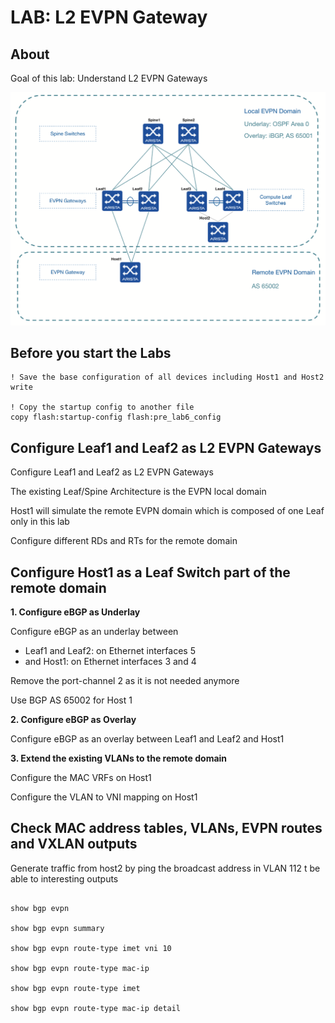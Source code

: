 # LAB: L2 EVPN Gateway

## About

Goal of this lab: Understand L2 EVPN Gateways

![Lab Diagram](diagramEVPNGW.jpg)

## Before you start the Labs


```cli
! Save the base configuration of all devices including Host1 and Host2
write

! Copy the startup config to another file
copy flash:startup-config flash:pre_lab6_config

```

## Configure Leaf1 and Leaf2 as L2 EVPN Gateways

Configure Leaf1 and Leaf2 as L2 EVPN Gateways

The existing Leaf/Spine Architecture is the EVPN local domain

Host1 will simulate the remote EVPN domain which is composed of one Leaf only in this lab

Configure different RDs and RTs for the remote domain



## Configure Host1 as a Leaf Switch part of the remote domain

__1. Configure eBGP as Underlay__

Configure eBGP as an underlay between
- Leaf1 and Leaf2: on Ethernet interfaces 5
- and Host1: on Ethernet interfaces 3 and 4

Remove the port-channel 2 as it is not needed anymore

Use BGP AS 65002 for Host 1


__2. Configure eBGP as Overlay__

Configure eBGP as an overlay between Leaf1 and Leaf2 and Host1


__3. Extend the existing VLANs to the remote domain__

Configure the MAC VRFs on Host1

Configure the VLAN to VNI mapping on Host1


## Check MAC address tables, VLANs, EVPN routes and VXLAN outputs

Generate traffic from host2 by ping the broadcast address in VLAN 112 t be able to interesting outputs

```cli

show bgp evpn

show bgp evpn summary

show bgp evpn route-type imet vni 10

show bgp evpn route-type mac-ip

show bgp evpn route-type imet

show bgp evpn route-type mac-ip detail

```